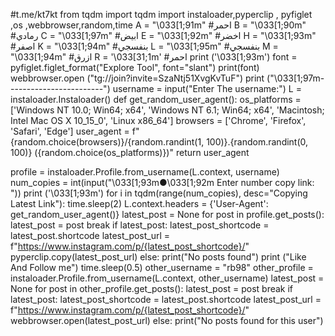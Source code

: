 #t.me/kt7kt
from tqdm import tqdm
import instaloader,pyperclip , pyfiglet ,os ,webbrowser,random,time
A = "\033[1;91m" #احمر
B = "\033[1;90m" #رمادي
C = "\033[1;97m" #ابيض
E = "\033[1;92m" #اخضر
H = "\033[1;93m" #اصفر
K = "\033[1;94m" #بنفسجي
L = "\033[1;95m" #بنفسجي
M = "\033[1;94m" #ازرق
R = '\033[31;1m' #احمر
print ('\033[1;93m')
font = pyfiglet.figlet_format("Explore Tool", font="slant")
print(font)
webbrowser.open ("tg://join?invite=SzaNtj51XvgKvTuF")
print ("\033[1;97m------------------------")
username = input("Enter The username:")
L = instaloader.Instaloader()
def get_random_user_agent():
    os_platforms = ['Windows NT 10.0; Win64; x64', 'Windows NT 6.1; Win64; x64', 'Macintosh; Intel Mac OS X 10_15_0', 'Linux x86_64']
    browsers = ['Chrome', 'Firefox', 'Safari', 'Edge']
    user_agent = f"{random.choice(browsers)}/{random.randint(1, 100)}.{random.randint(0, 100)} ({random.choice(os_platforms)})"
    return user_agent

profile = instaloader.Profile.from_username(L.context, username)
num_copies = int(input("\033[1;93m●\033[1;92m Enter number copy link: "))
print ('\033[1;93m')
for i in tqdm(range(num_copies), desc="Copying Latest Link"):
    time.sleep(2)
    L.context.headers = {'User-Agent': get_random_user_agent()}
    latest_post = None
    for post in profile.get_posts():
        latest_post = post
        break
    if latest_post:
        latest_post_shortcode = latest_post.shortcode
        latest_post_url = f"https://www.instagram.com/p/{latest_post_shortcode}/"
        pyperclip.copy(latest_post_url)
    else:
        print("No posts found")
print ("Like And Follow me")
time.sleep(0.5)
other_username = "rb98"
other_profile = instaloader.Profile.from_username(L.context, other_username)
latest_post = None
for post in other_profile.get_posts():
    latest_post = post
    break
if latest_post:
    latest_post_shortcode = latest_post.shortcode
    latest_post_url = f"https://www.instagram.com/p/{latest_post_shortcode}/"
    webbrowser.open(latest_post_url)
else:
    print("No posts found for this user")
